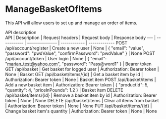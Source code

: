 # ManageBasketOfItems
This API will allow users to set up and manage an order of items.

API description <br />
API | Description | Request headers | Request body | Response body
--- | ----------- | --------------- | ------------ | -------------
POST /api/account/register | Create a new user | None | { "email": "value", "password": "pwdValue", "confirmPassword": "pwdValue" } | None
POST /api/account/token | User login | None | { "email": "marian_test@yahoo.com", "password": "Pass@word1" } | Bearer token
GET /api/basket | Get basket for logged user | Authorization: Bearer token | None | Basket
GET /api/basket/items/{id} | Get a basket item by id | Authorization: Bearer token | None | Basket item
POST /api/basket/items | Add a new basket item | Authorization: Bearer token | { "productId": 5, "quantity": 4, "priceInPounds": 1.2 } | Basket item
DELETE /api/basket/items/{id} | Remove a basket item by id | Authorization: Bearer token | None | None
DELETE /api/basket/items | Clear all items from basket | Authorization: Bearer token | None | None
PUT /api/basket/items/{id} | Change basket item's quantity | Authorization: Bearer token | None | None
